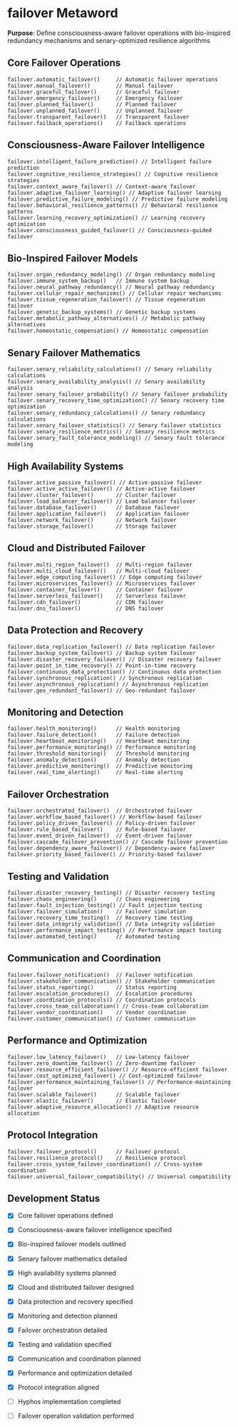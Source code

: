 # failover Metaword

**Purpose**: Define consciousness-aware failover operations with bio-inspired redundancy mechanisms and senary-optimized resilience algorithms

## Core Failover Operations

```hyphos
failover.automatic_failover()     // Automatic failover operations
failover.manual_failover()        // Manual failover
failover.graceful_failover()      // Graceful failover
failover.emergency_failover()     // Emergency failover
failover.planned_failover()       // Planned failover
failover.unplanned_failover()     // Unplanned failover
failover.transparent_failover()   // Transparent failover
failover.failback_operations()    // Failback operations
```

## Consciousness-Aware Failover Intelligence

```hyphos
failover.intelligent_failure_prediction() // Intelligent failure prediction
failover.cognitive_resilience_strategies() // Cognitive resilience strategies
failover.context_aware_failover() // Context-aware failover
failover.adaptive_failover_learning() // Adaptive failover learning
failover.predictive_failure_modeling() // Predictive failure modeling
failover.behavioral_resilience_patterns() // Behavioral resilience patterns
failover.learning_recovery_optimization() // Learning recovery optimization
failover.consciousness_guided_failover() // Consciousness-guided failover
```

## Bio-Inspired Failover Models

```hyphos
failover.organ_redundancy_modeling() // Organ redundancy modeling
failover.immune_system_backup()   // Immune system backup
failover.neural_pathway_redundancy() // Neural pathway redundancy
failover.cellular_repair_mechanisms() // Cellular repair mechanisms
failover.tissue_regeneration_failover() // Tissue regeneration failover
failover.genetic_backup_systems() // Genetic backup systems
failover.metabolic_pathway_alternatives() // Metabolic pathway alternatives
failover.homeostatic_compensation() // Homeostatic compensation
```

## Senary Failover Mathematics

```hyphos
failover.senary_reliability_calculations() // Senary reliability calculations
failover.senary_availability_analysis() // Senary availability analysis
failover.senary_failover_probability() // Senary failover probability
failover.senary_recovery_time_optimization() // Senary recovery time optimization
failover.senary_redundancy_calculations() // Senary redundancy calculations
failover.senary_failover_statistics() // Senary failover statistics
failover.senary_resilience_metrics() // Senary resilience metrics
failover.senary_fault_tolerance_modeling() // Senary fault tolerance modeling
```

## High Availability Systems

```hyphos
failover.active_passive_failover() // Active-passive failover
failover.active_active_failover() // Active-active failover
failover.cluster_failover()       // Cluster failover
failover.load_balancer_failover() // Load balancer failover
failover.database_failover()      // Database failover
failover.application_failover()   // Application failover
failover.network_failover()       // Network failover
failover.storage_failover()       // Storage failover
```

## Cloud and Distributed Failover

```hyphos
failover.multi_region_failover()  // Multi-region failover
failover.multi_cloud_failover()   // Multi-cloud failover
failover.edge_computing_failover() // Edge computing failover
failover.microservices_failover() // Microservices failover
failover.container_failover()     // Container failover
failover.serverless_failover()    // Serverless failover
failover.cdn_failover()           // CDN failover
failover.dns_failover()           // DNS failover
```

## Data Protection and Recovery

```hyphos
failover.data_replication_failover() // Data replication failover
failover.backup_system_failover() // Backup system failover
failover.disaster_recovery_failover() // Disaster recovery failover
failover.point_in_time_recovery() // Point-in-time recovery
failover.continuous_data_protection() // Continuous data protection
failover.synchronous_replication() // Synchronous replication
failover.asynchronous_replication() // Asynchronous replication
failover.geo_redundant_failover() // Geo-redundant failover
```

## Monitoring and Detection

```hyphos
failover.health_monitoring()      // Health monitoring
failover.failure_detection()      // Failure detection
failover.heartbeat_monitoring()   // Heartbeat monitoring
failover.performance_monitoring() // Performance monitoring
failover.threshold_monitoring()   // Threshold monitoring
failover.anomaly_detection()      // Anomaly detection
failover.predictive_monitoring()  // Predictive monitoring
failover.real_time_alerting()     // Real-time alerting
```

## Failover Orchestration

```hyphos
failover.orchestrated_failover()  // Orchestrated failover
failover.workflow_based_failover() // Workflow-based failover
failover.policy_driven_failover() // Policy-driven failover
failover.rule_based_failover()    // Rule-based failover
failover.event_driven_failover()  // Event-driven failover
failover.cascade_failover_prevention() // Cascade failover prevention
failover.dependency_aware_failover() // Dependency-aware failover
failover.priority_based_failover() // Priority-based failover
```

## Testing and Validation

```hyphos
failover.disaster_recovery_testing() // Disaster recovery testing
failover.chaos_engineering()      // Chaos engineering
failover.fault_injection_testing() // Fault injection testing
failover.failover_simulation()    // Failover simulation
failover.recovery_time_testing()  // Recovery time testing
failover.data_integrity_validation() // Data integrity validation
failover.performance_impact_testing() // Performance impact testing
failover.automated_testing()      // Automated testing
```

## Communication and Coordination

```hyphos
failover.failover_notification()  // Failover notification
failover.stakeholder_communication() // Stakeholder communication
failover.status_reporting()       // Status reporting
failover.escalation_procedures()  // Escalation procedures
failover.coordination_protocols() // Coordination protocols
failover.cross_team_collaboration() // Cross-team collaboration
failover.vendor_coordination()    // Vendor coordination
failover.customer_communication() // Customer communication
```

## Performance and Optimization

```hyphos
failover.low_latency_failover()   // Low-latency failover
failover.zero_downtime_failover() // Zero-downtime failover
failover.resource_efficient_failover() // Resource-efficient failover
failover.cost_optimized_failover() // Cost-optimized failover
failover.performance_maintaining_failover() // Performance-maintaining failover
failover.scalable_failover()      // Scalable failover
failover.elastic_failover()       // Elastic failover
failover.adaptive_resource_allocation() // Adaptive resource allocation
```

## Protocol Integration

```hyphos
failover.failover_protocol()      // Failover protocol
failover.resilience_protocol()    // Resilience protocol
failover.cross_system_failover_coordination() // Cross-system coordination
failover.universal_failover_compatibility() // Universal compatibility
```

## Development Status

- [x] Core failover operations defined
- [x] Consciousness-aware failover intelligence specified
- [x] Bio-inspired failover models outlined
- [x] Senary failover mathematics detailed
- [x] High availability systems planned
- [x] Cloud and distributed failover designed
- [x] Data protection and recovery specified
- [x] Monitoring and detection planned
- [x] Failover orchestration detailed
- [x] Testing and validation specified
- [x] Communication and coordination planned
- [x] Performance and optimization detailed
- [x] Protocol integration aligned
- [ ] Hyphos implementation completed
- [ ] Failover operation validation performed

